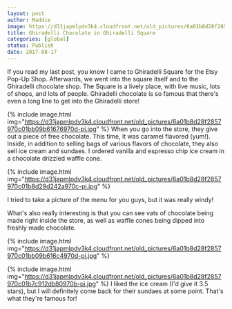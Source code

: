 ```yaml
---
layout: post
author: Maddie
image: https://d31japmlpdv3k4.cloudfront.net/old_pictures/6a01b8d28f2857970c01bb09b6165a970d-pi.jpg
title: Ghiradelli Chocolate in Ghiradelli Square
categories: [global]
status: Publish
date: 2017-08-17
---
```


If you read my last post, you know I came to Ghiradelli Square for the Etsy Pop-Up Shop. Afterwards, we went into the square itself and to the Ghiradelli chocolate shop. The Square is a lively place, with live music, lots of shops, and lots of people. Ghiradelli chocolate is so famous that there's even a long line to get into the Ghiradelli store!

{% include image.html img="https://d31japmlpdv3k4.cloudfront.net/old_pictures/6a01b8d28f2857970c01bb09b61676970d-pi.jpg" %}
When you go into the store, they give out a piece of free chocolate. This time, it was caramel flavored (yum!). Inside, in addition to selling bags of various flavors of chocolate, they also sell ice cream and sundaes. I ordered vanilla and espresso chip ice cream in a chocolate drizzled waffle cone.


{% include image.html img="https://d31japmlpdv3k4.cloudfront.net/old_pictures/6a01b8d28f2857970c01b8d29d242a970c-pi.jpg" %}<div class="photo-caption caption-xid-6a01b8d28f2857970c01b8d29d242a970c" id="caption-xid-6a01b8d28f2857970c01b8d29d242a970c">I tried to take a picture of the menu for you guys, but it was really windy!

What's also really interesting is that you can see vats of chocolate being made right inside the store, as well as waffle cones being dipped into freshly made chocolate.


{% include image.html img="https://d31japmlpdv3k4.cloudfront.net/old_pictures/6a01b8d28f2857970c01bb09b616c4970d-pi.jpg" %}

{% include image.html img="https://d31japmlpdv3k4.cloudfront.net/old_pictures/6a01b8d28f2857970c01b7c912db80970b-pi.jpg" %}
I liked the ice cream (I'd give it 3.5 stars), but I will definitely come back for their sundaes at some point. That's what they're famous for!
